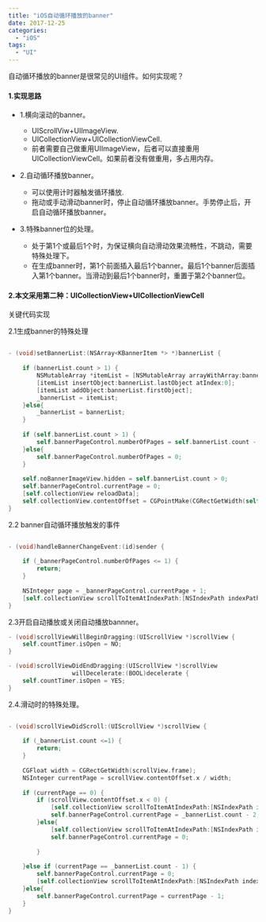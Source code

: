 ```yaml
---
title: "iOS自动循环播放的banner"
date: 2017-12-25
categories:
  - "iOS"
tags:
  - "UI"
---
```

<!--more-->

自动循环播放的banner是很常见的UI组件。如何实现呢？
<!--more-->

#### 1.实现思路
* 1.横向滚动的banner。
	* UIScrollViw+UIImageView.
	* UICollectionView+UICollectionViewCell.
	* 前者需要自己做重用UIImageView，后者可以直接重用UICollectionViewCell。如果前者没有做重用，多占用内存。
* 2.自动循环播放banner。
	* 可以使用计时器触发循环播放.
	* 拖动或手动滑动banner时，停止自动循环播放banner。手势停止后，开启自动循环播放banner。

* 3.特殊banner位的处理。
	* 处于第1个或最后1个时，为保证横向自动滑动效果流畅性，不跳动，需要特殊处理下。
	* 在生成banner时，第1个前面插入最后1个banner。最后1个banner后面插入第1个banner。当滑动到最后1个banner时，重置于第2个banner位。
	  

#### 2.本文采用第二种：UICollectionView+UICollectionViewCell
关键代码实现

2.1生成banner的特殊处理

```objective-c

- (void)setBannerList:(NSArray<KBannerItem *> *)bannerList {
    
    if (bannerList.count > 1) {
        NSMutableArray *itemList = [NSMutableArray arrayWithArray:bannerList];
        [itemList insertObject:bannerList.lastObject atIndex:0];
        [itemList addObject:bannerList.firstObject];
        _bannerList = itemList;
    }else{
        _bannerList = bannerList;
    }
    
    if (self.bannerList.count > 1) {
        self.bannerPageControl.numberOfPages = self.bannerList.count - 2;
    }else{
        self.bannerPageControl.numberOfPages = 0;
    }
    
    self.noBannerImageView.hidden = self.bannerList.count > 0;
    self.bannerPageControl.currentPage = 0;
    [self.collectionView reloadData];
    self.collectionView.contentOffset = CGPointMake(CGRectGetWidth(self.collectionView.frame), 0);
}
```

2.2 banner自动循环播放触发的事件

```objective-c

- (void)handleBannerChangeEvent:(id)sender {
    
    if (_bannerPageControl.numberOfPages <= 1) {
        return;
    }
    
    NSInteger page = _bannerPageControl.currentPage + 1;
    [self.collectionView scrollToItemAtIndexPath:[NSIndexPath indexPathForRow:page + 1 inSection:0] atScrollPosition:UICollectionViewScrollPositionRight animated:YES];
}

```

2.3开启自动播放或关闭自动播放bannner。

```objective-c
- (void)scrollViewWillBeginDragging:(UIScrollView *)scrollView {
    self.countTimer.isOpen = NO;
}

- (void)scrollViewDidEndDragging:(UIScrollView *)scrollView
                  willDecelerate:(BOOL)decelerate {
    self.countTimer.isOpen = YES;
}

```	  

2.4.滑动时的特殊处理。

```objective-c

- (void)scrollViewDidScroll:(UIScrollView *)scrollView {
    
    if (_bannerList.count <=1) {
        return;
    }
    
    CGFloat width = CGRectGetWidth(scrollView.frame);
    NSInteger currentPage = scrollView.contentOffset.x / width;
    
    if (currentPage == 0) {
        if (scrollView.contentOffset.x < 0) {
            [self.collectionView scrollToItemAtIndexPath:[NSIndexPath indexPathForRow:_bannerList.count - 2 inSection:0] atScrollPosition:UICollectionViewScrollPositionRight animated:NO];
            self.bannerPageControl.currentPage = _bannerList.count - 2;
        }else{
            [self.collectionView scrollToItemAtIndexPath:[NSIndexPath indexPathForRow:1 inSection:0] atScrollPosition:UICollectionViewScrollPositionRight animated:NO];
            self.bannerPageControl.currentPage = 0;
            
        }
        
    }else if (currentPage == _bannerList.count - 1) {
        self.bannerPageControl.currentPage = 0;
        [self.collectionView scrollToItemAtIndexPath:[NSIndexPath indexPathForRow:1 inSection:0] atScrollPosition:UICollectionViewScrollPositionRight animated:NO];
    }else{
        self.bannerPageControl.currentPage = currentPage - 1;
    }
}


```